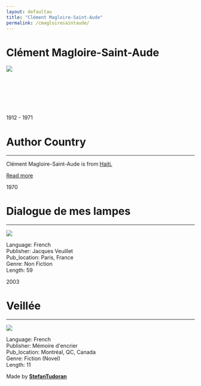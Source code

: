 ```yaml
---
layout: defaultau
title: "Clément Magloire-Saint-Aude"
permalink: /cmagloiresaintaude/
---
```

<!-- partial:index.partial.html -->
<div class="content">
    <h1>Clément Magloire-Saint-Aude</h1>
    <div class="quote">
        <div><img src="https://i2.wp.com/lequotidiennews.org/wp-content/uploads/2022/07/download-8.jpg?fit=189%2C266&ssl=1.jpg" class="logo"></div>
    </div>
    <div class="timeline">
        <div style="padding-bottom:100px;"></div>
        <div class="block">
            <div class="date right"><p class="right"> 1912 - 1971 </p></div>
            <div class="dot"></div>
            <div class="left first">
            <div class="author_country">
                <h1>Author Country</h1><hr>
          <div class="aclocation">  <p>Clément Magloire-Saint-Aude is from <a href="http://localhost:4000/5"> Haiti.</a></p></div>
              <div class="acreadmore">  <a href="https://fr.wikipedia.org/wiki/Clément_Magloire-Saint-Aude" target="_blank">Read more</a></div>
            </div>
            </div>
        </div>
        <div class="block">
            <div class="date left"><p class="left">1970</p></div>
            <div class="dot"></div>
            <div class="right">
                <h1>Dialogue de mes lampes</h1><hr>
                <p><img src="https://m.media-amazon.com/images/I/51QNK0PSGHL._SX313_BO1,204,203,200_.jpg"></p>
                <p>
                Language: French<br/>
                Publisher: Jacques Veuillet<br/>
                Pub_location: Paris, France<br/>
                Genre: Non Fiction<br/>
                Length: 59</p>
            </div>
        </div>
        <div class="block">
            <div class="date right"><p class="right">2003</p></div>
            <div class="dot"></div>
            <div class="left hide">
                <h1>Veillée</h1><hr>
                <p><img src="https://www.potomitan.info/kauss/images/magloire.jpg"></p>
                <p>Language: French<br/>
                Publisher: Mémoire d'encrier<br/>
                Pub_location: Montréal, QC, Canada<br/>
                Genre: Fiction (Novel)<br/>
                Length: 11</p>
            </div>
        </div>
            </div>
        </div>
        <div id="footer">
        <p id="copyright">Made by&nbsp;<strong><a href="https://www.linkedin.com/in/nicolae-stefan-tudoran-b02291127/" target="_blank">StefanTudoran</a></strong></p>
    </div>
</div>
<!-- partial -->
  <script src='https://cdnjs.cloudflare.com/ajax/libs/jquery/3.1.1/jquery.min.js'></script><script  src="assets/js/authorscript.js"></script>
